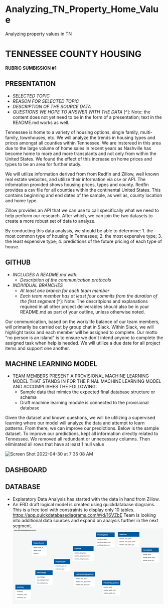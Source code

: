 # Analyzing_TN_Property_Home_Value
Analyzing property values in TN

# TENNESSEE COUNTY HOUSING
**RUBRIC SUMBISSION #1**

## **PRESENTATION**
- *SELECTED TOPIC*
- *REASON FOR SELECTED TOPIC*
- *DESCRIPTION OF THE SOURCE DATA*
- *QUESTIONS WE HOPE TO ANSWER WITH THE DATA*
[^]: Note: the content does not yet need to be in the form of a presentation; text in the README.md works as well.

Tennessee is home to a variety of housing options, single family, multi-family, townhouses, etc.  We will analyze the trends in housing types and prices amongst all counties within Tennessee.  We are instereed in this area due to the large volume of home sales in recent years as Nashville has become home to more and more transplants and not only from within the United States.  We found the effect of this increase on home prices and types to be an area for further study.

We will utilize information derived from from Redfin and Zillow, well known real estate websites, and utilize their information via csv or API.  The infomration provided shows housing prices, types and county.  Redfin provides a csv file for all counties within the continental United States.  This contains beginning and end dates of the sample, as well as, county location and home type.

Zillow provides an API that we can use to call specifically what we need to help perform our research.  After which, we can join the two datasets to create a more robust set of data to analyze.

By conducting this data analysis, we should be able to determine: 1. the most common type of housing in Tennessee; 2. the most expensive type; 3. the least expensive type; 4. predictions of the future pricing of each type of house.


## **GITHUB**
- *INCLUDES A README.md with:*
  - *Description of the communication protocols*
- *INDIVIDUAL BRANCHES*
  - *At least one branch for each team member*
  - *Each team member has at least four commits from the duration of the first segment*
[^]: Note: The descritpions and explanations required in all other project deliverables should also be in your README.md as part of your outline, unless otherwise noted.

Our communication, based on the work/life balance of our team members, will primarily be carried out by group chat in Slack.  Within Slack, we will highlight tasks and each member will be assigned to complete.  Our motto "no person is an island" is to ensure we don't intend anyone to complete the assigned task when help is needed.  We will utilize a due date for all project items and support one another.

## **MACHINE LEARNING MODEL**
- TEAM MEMBERS PRESENT A PROVISIONAL MACHINE LEARNING MODEL THAT STANDS IN FOR THE FINAL MACHINE LEARNING MODEL AND ACCOMPLISHES THE FOLLOWING:
  - Sample data that mimics the expected final database structure or schema
  - Draft machine learning module is connected to the provisional database

Given the dataset and known questions, we will be utilizing a supervised learning where our model will analyze the data and attempt to learn patterns.  From there, we can improve our predictions.  Below is the sample dataset.  To improve our predictions, kept all information directly related to Tennessee.  We removed all redundant or unnecessary columns.  Then eliminated all rows that have at least 1 null value

<img width="1178" alt="Screen Shot 2022-04-30 at 7 35 08 AM" src="https://user-images.githubusercontent.com/91889241/166105929-a2a1df2e-ebdf-4483-9374-98a4a1965b68.png">


## **DASHBOARD**


## **DATABASE**
- Explaratory Data Analysis has started with the data in hand from Zillow.
- An ERD draft logical model is created using quickdatabase diagrams. This is a free tool with constraints to display only 10 tables.
https://app.quickdatabasediagrams.com/#/d/16VZbE
Team is looking into additional data sources and expand on analysis further in the next segment.
![InitialEDA.png](images/InitialEDA.png)